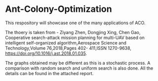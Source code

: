 # Ant-Colony-Optimization
This respository will showcase one of the many applications of ACO.

The thoery is taken from - 
Ziyang Zhen, Dongjing Xing, Chen Gao, Cooperative search-attack
mission planning for multi-UAV based on intelligent self-organized
algorithm,Aerospace Science and Technology,Volume 76,2018,Pages 402-
411,ISSN 1270-9638, https://doi.org/10.1016/j.ast.2018.01.035.


The graphs obtained may be different as this is a stochastic process. A comparison with random search and uniform search is also done. All the details can be found in the attached report.
